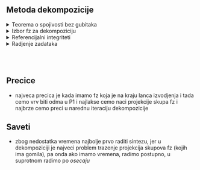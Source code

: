 ## Metoda dekompozicije

<details>
  <summary> Teorema o spojivosti bez gubitaka </summary> <br>
  
Ako je **kljuc jedne migriran u skup obelezja druge** onda imamo spoj bez gubitaka

</details>

<details>
  <summary> Izbor fz za dekompoziciju </summary> <br>
  
<details>
  <summary> Uvod i algoritam </summary> <br>
  
  - **P1** kriterijum je najstroziji i najbolji kriterijum, onda ide **P2** i onda **P3** 
  - poenta je da nadjemo najbolju fz:
    - ***najbolja fz*** je ona koja je u ***najboljem kriterijumu*** (ako imamo vise fz npr u najboljem tj. u P1, onda mozemo uzeti bilo koju od njih )
 
### Kako se zapravo to odlucuje

  - uzmemo jednu fz i ispostavi se da je ona u P1 => *nema potrebe proveravati druge*
  - a ako uzmemo prvu fz i vidimo da je u ona u P2, onda ne mozemo po njoj deliti jer ne znamo u kom su kriterijumu ostale fz 
  
### Algoritamski

  - iteriramo kroz sve fz i trazimo par (*fz:kriterijum*) sa **najboljim kriterijumom** (sto manjim, najbolji i najmanji je P1)
  - cim nadjemo jedan par koji ima kriterijum P1, tu radimo *break* i tu fz koristimo za dekomponovanje
   
### Napomene

  - ako smo videli da je neka fz u P1, mozemo je odma napisati tj. odma podeliti po njoj 
  - a ako nemamo ni jednu u P1, onda *za svaku fz moramo pokazati da nije u P1* da bi mogli izabrati neku u kriterijumu P2  

<br>

</details>

<details>
  <summary> Tumacenje definicija </summary> <br>

## Kriterijum P1

<details>
  <summary> Definicija </summary><br>

![image](https://user-images.githubusercontent.com/45834270/102245526-f56ad780-3efd-11eb-9ddf-ed989c6c6710.png)

</details>

  - A nije podskup Y samo kaze da moramo imati netrivijalnu fz
  - R nije podskup Y+ kaze: fz **ne sadrzi kljuc sa leve strane**, ovo je bitno
    - jer kasnije imamo *spajanje sema sa istim kljucem* ( i onda dobijemo da zapravo nista nismo uradili...) [slika](https://prnt.sc/w3ct65)
  - nece se prilikom dekompozicije izgubiti ni jedna fz (F1 unija F2 ekvivalentno sa roditeljskim F-om)
    - kada hocemo da pokazemo ovu ekvivalenciju, nije potrebno da pokazemo citavu nego samo da na usnovu unije F1 i F2 mozemo da odredimo sve fz koje postoje u F-u a ne postoje u (F1 unija F2) [slika](https://prnt.sc/w3cxc8)

<br>

## Kriterijum P2

<details>
  <summary> Definicija </summary> <br>
  
![image](https://user-images.githubusercontent.com/45834270/102245542-fa2f8b80-3efd-11eb-85b3-31af8cb8ef4b.png)

</details>

  - A nije podskup Y samo kaze da moramo imati netrivijalnu fz
  - AY pravi podskup od R kaze: sva obelezja s leve i s desne strane su podskup od R-a ali nisu ceo R
  - nece se prilikom dekompozicije izgubiti ni jedna fz (F1 unija F2 ekvivalentno sa roditeljskim F-om)
    - kada hocemo da pokazemo ovu ekvivalenciju, nije potrebno da pokazemo citavu nego samo da na usnovu unije F1 i F2 mozemo da odredimo sve fz koje postoje u F-u a ne postoje u (F1 unija F2) [slika](https://prnt.sc/w3cxc8)
    
<br>

## Kriterijum P3

<details>
  <summary> Definicija </summary> <br>
  
![image](https://user-images.githubusercontent.com/45834270/102249208-66ac8980-3f02-11eb-9e79-b65b1eeeff3f.png)

  - A nije podskup Y samo kaze da moramo imati netrivijalnu fz
  - R nije podskup Y+ kaze: fz **ne sadrzi kljuc sa leve strane**

</details>


</details>


</details>


<details>
  <summary> Referencijalni integriteti </summary> <br>

  - u nasim zadacima je potrebno da vidimo samo koji strani kljucevi postoje
  - to utvrdjujemo tako sto posmatramo parove izmedju sema relacije i gledamo da li **kljuc jedne nalazi u skupu obelezja druge**
  
</details>


<details>
  <summary> Radjenje zadataka </summary> <br>

  - nadjemo kljuc univerzalne seme relacije 
  - ako vidimo da imamo gubitak fz, znamo da dekomponovanjem po toj fz nismo ni u P1 ni u P2
  - odredjivanje kljuca i nf ne moramo pisati postupno, to se podrazumeva da znamo
 
 <details>
  <summary> Primer 2 </summary> <br>
  
![image](https://user-images.githubusercontent.com/45834270/102254215-a7a79c80-3f08-11eb-835b-ffaea7cfe623.png)
  
![image](https://user-images.githubusercontent.com/45834270/102254271-b55d2200-3f08-11eb-9173-8696b226af7c.png)

  
Dobili smo da zadovoljava P1, ono sto je bilo kljucno je da unija F-ova dece jeste ekvivalenetna sa roditeljskim F-om. E sad, zasto je tako ispalo:
  - kad posmatramo fz **A->B , vidimo da je B samo u ovoj fz s desne Z stane** i nigde se vise ne javlja, odnosno u ostalim fz nemamo B **sa leve strane**
    - to je fz ***na kraju lanaca izvodjenja***
    - B ima **jednu ulaznu granu i 0 izlaznih** i to znaci da je na kraju lanaca izvodjenja
  
</details>
 
</details>

<br> <br>

## Precice

  - najveca precica je kada imamo fz koja je na kraju lanca izvodjenja i tada cemo vrv biti odma u P1 i najlakse cemo naci projekcije skupa fz i najbrze cemo preci u narednu iteraciju dekompozicije 
  

## Saveti 

  - zbog nedostatka vremena najbolje prvo raditi sintezu, jer u dekompoziciji je najveci problem trazenje projekcija skupova fz (kojih ima gomila), pa onda ako imamo vremena, radimo postupno, u suprotnom radimo po *osecaju*
  
 
